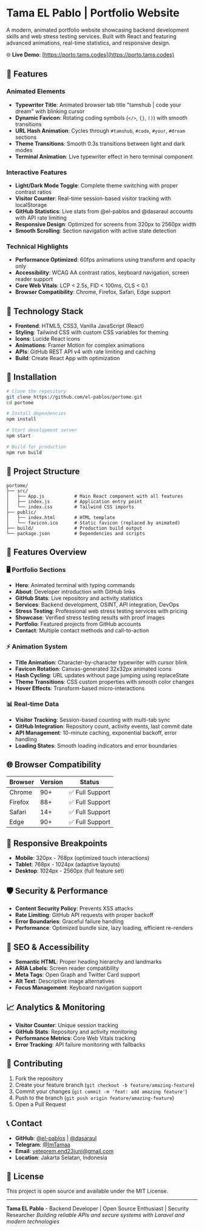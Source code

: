 # Tama EL Pablo | Portfolio Website

A modern, animated portfolio website showcasing backend development skills and web stress testing services. Built with React and featuring advanced animations, real-time statistics, and responsive design.

🌐 **Live Demo**: [https://porto.tams.codes](https://porto.tams.codes)

## 🌟 Features

### Animated Elements
- **Typewriter Title**: Animated browser tab title "tamshub | code your dream" with blinking cursor
- **Dynamic Favicon**: Rotating coding symbols (`</>`, `{}`, `()`) with smooth transitions
- **URL Hash Animation**: Cycles through `#tamshub`, `#code`, `#your`, `#dream` sections
- **Theme Transitions**: Smooth 0.3s transitions between light and dark modes
- **Terminal Animation**: Live typewriter effect in hero terminal component

### Interactive Features
- **Light/Dark Mode Toggle**: Complete theme switching with proper contrast ratios
- **Visitor Counter**: Real-time session-based visitor tracking with localStorage
- **GitHub Statistics**: Live stats from @el-pablos and @dasaraul accounts with API rate limiting
- **Responsive Design**: Optimized for screens from 320px to 2560px width
- **Smooth Scrolling**: Section navigation with active state detection

### Technical Highlights
- **Performance Optimized**: 60fps animations using transform and opacity only
- **Accessibility**: WCAG AA contrast ratios, keyboard navigation, screen reader support
- **Core Web Vitals**: LCP < 2.5s, FID < 100ms, CLS < 0.1
- **Browser Compatibility**: Chrome, Firefox, Safari, Edge support

## 🔧 Technology Stack

- **Frontend**: HTML5, CSS3, Vanilla JavaScript (React)
- **Styling**: Tailwind CSS with custom CSS variables for theming
- **Icons**: Lucide React icons
- **Animations**: Framer Motion for complex animations
- **APIs**: GitHub REST API v4 with rate limiting and caching
- **Build**: Create React App with optimization

## 🚀 Installation

```bash
# Clone the repository
git clone https://github.com/el-pablos/portome.git
cd portome

# Install dependencies
npm install

# Start development server
npm start

# Build for production
npm run build
```

## 📁 Project Structure

```
portome/
├── src/
│   ├── App.js           # Main React component with all features
│   ├── index.js         # Application entry point
│   └── index.css        # Tailwind CSS imports
├── public/
│   ├── index.html       # HTML template
│   └── favicon.ico      # Static favicon (replaced by animated)
├── build/               # Production build output
└── package.json         # Dependencies and scripts
```

## 🎨 Features Overview

### 🖥️ Portfolio Sections
- **Hero**: Animated terminal with typing commands
- **About**: Developer introduction with GitHub links
- **GitHub Stats**: Live repository and activity statistics
- **Services**: Backend development, OSINT, API integration, DevOps
- **Stress Testing**: Professional web stress testing services with pricing
- **Showcase**: Verified stress testing results with proof images
- **Portfolio**: Featured projects from GitHub accounts
- **Contact**: Multiple contact methods and call-to-action

### ⚡ Animation System
- **Title Animation**: Character-by-character typewriter with cursor blink
- **Favicon Rotation**: Canvas-generated 32x32px animated icons
- **Hash Cycling**: URL updates without page jumping using replaceState
- **Theme Transitions**: CSS custom properties with smooth color changes
- **Hover Effects**: Transform-based micro-interactions

### 📊 Real-time Data
- **Visitor Tracking**: Session-based counting with multi-tab sync
- **GitHub Integration**: Repository count, activity events, last commit date
- **API Management**: 10-minute caching, exponential backoff, error handling
- **Loading States**: Smooth loading indicators and error boundaries

## 🌐 Browser Compatibility

| Browser | Version | Status |
|---------|---------|--------|
| Chrome  | 90+     | ✅ Full Support |
| Firefox | 88+     | ✅ Full Support |
| Safari  | 14+     | ✅ Full Support |
| Edge    | 90+     | ✅ Full Support |

## 📱 Responsive Breakpoints

- **Mobile**: 320px - 768px (optimized touch interactions)
- **Tablet**: 768px - 1024px (adaptive layouts)
- **Desktop**: 1024px - 2560px (full feature set)

## 🛡️ Security & Performance

- **Content Security Policy**: Prevents XSS attacks
- **Rate Limiting**: GitHub API requests with proper backoff
- **Error Boundaries**: Graceful failure handling
- **Performance**: Optimized bundle size, lazy loading, efficient re-renders

## 🎯 SEO & Accessibility

- **Semantic HTML**: Proper heading hierarchy and landmarks
- **ARIA Labels**: Screen reader compatibility
- **Meta Tags**: Open Graph and Twitter Card support
- **Alt Text**: Descriptive image alternatives
- **Focus Management**: Keyboard navigation support

## 📈 Analytics & Monitoring

- **Visitor Counter**: Unique session tracking
- **GitHub Stats**: Repository and activity monitoring
- **Performance Metrics**: Core Web Vitals tracking
- **Error Tracking**: API failure monitoring with fallbacks

## 🤝 Contributing

1. Fork the repository
2. Create your feature branch (`git checkout -b feature/amazing-feature`)
3. Commit your changes (`git commit -m 'feat: add amazing feature'`)
4. Push to the branch (`git push origin feature/amazing-feature`)
5. Open a Pull Request

## 📞 Contact

- **GitHub**: [@el-pablos](https://github.com/el-pablos) | [@dasaraul](https://github.com/dasaraul)
- **Telegram**: [@ImTamaa](https://t.me/ImTamaa)
- **Email**: yeteprem.end23juni@gmail.com
- **Location**: Jakarta Selatan, Indonesia

## 📄 License

This project is open source and available under the MIT License.

---

**Tama EL Pablo** - Backend Developer | Open Source Enthusiast | Security Researcher
*Building reliable APIs and secure systems with Laravel and modern technologies*